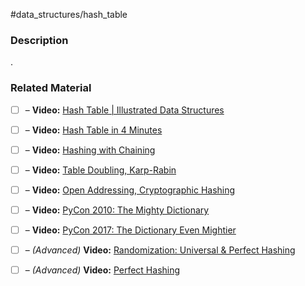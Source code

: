 #data_structures/hash_table

### Description

.
### Related Material

- [ ] – **Video:** [Hash Table | Illustrated Data Structures](https://www.youtube.com/watch?v=jalSiaIi8j4)
- [ ] – **Video:** [Hash Table in 4 Minutes](https://youtu.be/knV86FlSXJ8)
- [ ] – **Video:** [Hashing with Chaining](https://www.youtube.com/watch?v=0M_kIqhwbFo&list=PLUl4u3cNGP61Oq3tWYp6V_F-5jb5L2iHb&index=9)
- [ ] – **Video:** [Table Doubling, Karp-Rabin](https://www.youtube.com/watch?v=BRO7mVIFt08&list=PLUl4u3cNGP61Oq3tWYp6V_F-5jb5L2iHb&index=10)
- [ ] – **Video:** [Open Addressing, Cryptographic Hashing](https://www.youtube.com/watch?v=rvdJDijO2Ro&list=PLUl4u3cNGP61Oq3tWYp6V_F-5jb5L2iHb&index=11)
- [ ] – **Video:** [PyCon 2010: The Mighty Dictionary](https://www.youtube.com/watch?v=C4Kc8xzcA68)
- [ ] – **Video:** [PyCon 2017: The Dictionary Even Mightier](https://www.youtube.com/watch?v=66P5FMkWoVU)

- [ ] – *(Advanced)* **Video:** [Randomization: Universal & Perfect Hashing](https://www.youtube.com/watch?v=z0lJ2k0sl1g&list=PLUl4u3cNGP6317WaSNfmCvGym2ucw3oGp&index=11)
- [ ] – *(Advanced)* **Video:** [Perfect Hashing](https://www.youtube.com/watch?v=N0COwN14gt0&list=PL2B4EEwhKD-NbwZ4ezj7gyc_3yNrojKM9&index=4)
